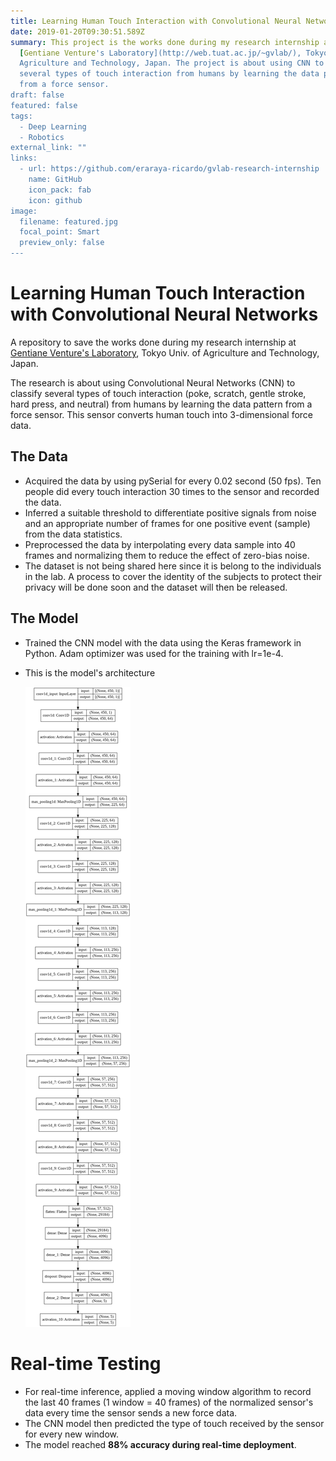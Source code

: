 ```yaml
---
title: Learning Human Touch Interaction with Convolutional Neural Networks
date: 2019-01-20T09:30:51.589Z
summary: This project is the works done during my research internship at
  [Gentiane Venture's Laboratory](http://web.tuat.ac.jp/~gvlab/), Tokyo Univ. of
  Agriculture and Technology, Japan. The project is about using CNN to classify
  several types of touch interaction from humans by learning the data pattern
  from a force sensor.
draft: false
featured: false
tags:
  - Deep Learning
  - Robotics
external_link: ""
links:
  - url: https://github.com/eraraya-ricardo/gvlab-research-internship
    name: GitHub
    icon_pack: fab
    icon: github
image:
  filename: featured.jpg
  focal_point: Smart
  preview_only: false
---
```

# Learning Human Touch Interaction with Convolutional Neural Networks

A repository to save the works done during my research internship at [Gentiane Venture's Laboratory](http://web.tuat.ac.jp/~gvlab/), Tokyo Univ. of Agriculture and Technology, Japan.

The research is about using Convolutional Neural Networks (CNN) to classify several types of touch interaction (poke, scratch, gentle stroke, hard press, and neutral) from humans by learning the data pattern from a force sensor. This sensor converts human touch into 3-dimensional force data.

## The Data <br>

* Acquired the data by using pySerial for every 0.02 second (50 fps). Ten people did every touch interaction 30 times to the sensor and recorded the data. <br>
* Inferred a suitable threshold to differentiate positive signals from noise and an appropriate number of frames for one positive event (sample) from the data statistics. <br>
* Preprocessed the data by interpolating every data sample into 40 frames and normalizing them to reduce the effect of zero-bias noise. <br>
* The dataset is not being shared here since it is belong to the individuals in the lab. A process to cover the identity of the subjects to protect their privacy will be done soon and the dataset will then be released.

## The Model

* Trained the CNN model with the data using the Keras framework in Python. Adam optimizer was used for the training with lr=1e-4. <br>
* This is the model's architecture <br>


  ![](architecture_plot.png)

# Real-time Testing

* For real-time inference, applied a moving window algorithm to record the last 40 frames (1 window = 40 frames) of the normalized sensor's data every time the sensor sends a new force data. <br>
* The CNN model then predicted the type of touch received by the sensor for every new window. <br>
* The model reached **88% accuracy during real-time deployment**. <br>
